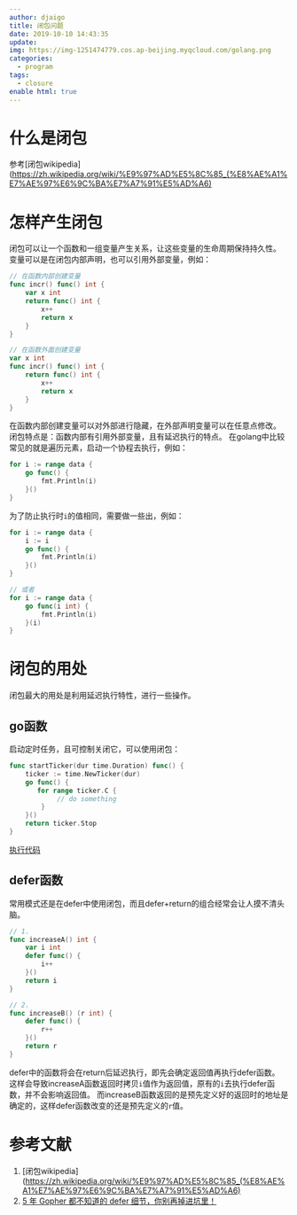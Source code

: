 ```yaml
---
author: djaigo
title: 闭包问题
date: 2019-10-10 14:43:35
update: 
img: https://img-1251474779.cos.ap-beijing.myqcloud.com/golang.png
categories: 
  - program
tags: 
  - closure
enable html: true
---
```

# 什么是闭包
参考[闭包wikipedia](https://zh.wikipedia.org/wiki/%E9%97%AD%E5%8C%85_(%E8%AE%A1%E7%AE%97%E6%9C%BA%E7%A7%91%E5%AD%A6)

# 怎样产生闭包
闭包可以让一个函数和一组变量产生关系，让这些变量的生命周期保持持久性。
变量可以是在闭包内部声明，也可以引用外部变量，例如：
```go
// 在函数内部创建变量
func incr() func() int {
    var x int  
    return func() int {
        x++ 
        return x 
    } 
}

// 在函数外面创建变量
var x int 
func incr() func() int { 
    return func() int {
        x++ 
        return x 
    } 
}
```

在函数内部创建变量可以对外部进行隐藏，在外部声明变量可以在任意点修改。
闭包特点是：函数内部有引用外部变量，且有延迟执行的特点。
在golang中比较常见的就是遍历元素，启动一个协程去执行，例如：
```go
for i := range data {
    go func() {
        fmt.Println(i)
    }()
}
```

为了防止执行时`i`的值相同，需要做一些出，例如：
```go
for i := range data {
    i := i
    go func() {
        fmt.Println(i)
    }()
}

// 或者
for i := range data {
    go func(i int) {
        fmt.Println(i)
    }(i)
}
```

# 闭包的用处
闭包最大的用处是利用延迟执行特性，进行一些操作。
## go函数
启动定时任务，且可控制关闭它，可以使用闭包：
```go
func startTicker(dur time.Duration) func() {
    ticker := time.NewTicker(dur)
    go func() {
       for range ticker.C {
            // do something
        }
    }()
    return ticker.Stop
}
```

[执行代码](https://play.golang.org/p/ZAnKV6h8PtA)

## defer函数
常用模式还是在defer中使用闭包，而且defer+return的组合经常会让人摸不清头脑。
```go
// 1.
func increaseA() int {
    var i int
    defer func() {
        i++
    }()
    return i
}

// 2.
func increaseB() (r int) {
    defer func() {
        r++
    }()
    return r
}
```

defer中的函数将会在return后延迟执行，即先会确定返回值再执行defer函数。
这样会导致increaseA函数返回时拷贝`i`值作为返回值，原有的`i`去执行defer函数，并不会影响返回值。
而increaseB函数返回的是预先定义好的返回时的地址是确定的，这样defer函数改变的还是预先定义的`r`值。


# 参考文献
1. [闭包wikipedia](https://zh.wikipedia.org/wiki/%E9%97%AD%E5%8C%85_(%E8%AE%A1%E7%AE%97%E6%9C%BA%E7%A7%91%E5%AD%A6)
2. [5 年 Gopher 都不知道的 defer 细节，你别再掉进坑里！](https://mp.weixin.qq.com/s?__biz=MzI2MDA1MTcxMg==&mid=2648466918&idx=2&sn=151a8135f22563b7b97bf01ff480497b&chksm=f2474389c530ca9f3dc2ae1124e4e5ed3db4c45096924265bccfcb8908a829b9207b0dd26047&scene=21#wechat_redirect)
